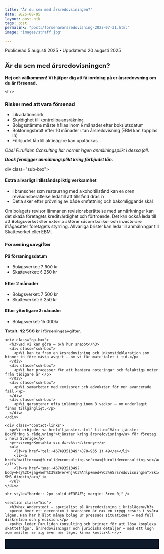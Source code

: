 ```yaml
---
title: "Är du sen med årsredovsiningen?"
date: 2025-08-05
layout: post.njk
tags: post
permalink: "posts/forsenadarsredovisning-2025-07-31.html"
image: "images/straff.jpg"

---
```

<time datetime="2025-08-05">Publicerad 5 augusti 2025</time>
<time datetime="2025-08-20">• Uppdaterad 20 augusti 2025</time>
 <section>
    <h2>Är du sen med årsredovisningen?</h2>
    <p><strong>Hej och välkommen! Vi hjälper dig att få iordning på er årsredovsning om du är försenad. </strong></p>

    <hr>
  <div class="qa-box">
    <div class="flex-row">
      <div class="flex-box">
        <h3>Risker med att vara försenad</h3>
        <div class="sub-box">
          <ul>
            <li>Likvidationsrisk</li>
            <li>Skyldighet till kontrollbalansräkning</li>
            <li>Bolagsstämma måste hållas inom 6 månader efter bokslutsdatum</li>
            <li>Bokföringsbrott efter 10 månader utan årsredovisning (EBM kan kopplas in)</li>
            <li>Förbjudet lån till aktieägare kan upptäckas</li>
          </ul>
          <p><em>Obs! Furuliden Consulting har normlt ingen anmälningsplikt i dessa fall.</em></p>
          <p><em><strong>Dock föreligger anmälningsplikt kring förbjudet lån.</strong></em></p>
        </div>
      </div>
    </div>
    </div>
div class="sub-box">
  <h4>Extra allvarligt i tillståndspliktig verksamhet</h4>
  <ul>
    <li>I branscher som restaurang med alkoholtillstånd kan en oren revisionsberättelse leda till att tillstånd dras in</li>
    <li>Detta sker efter prövning av både omfattning och bakomliggande skäl</li>
  </ul>
</div>
      <p>Om bolagets revisor lämnar en revisionsberättelse med anmärkningar kan det skada företagets kreditvärdighet och förtroende. Det kan också leda till att Bolagsverket eller externa aktörer såsom banker och investerare ifrågasätter företagets styrning. Allvarliga brister kan leda till anmälningar till Skatteverket eller EBM.</p>
    </div>
    <div class="qa-box">
      <div class="flex-box">
        <h3>Förseningsavgifter</h3>
        <div class="sub-box">
          <h4>På förseningsdatum</h4>
          <ul>
            <li>Bolagsverket: 7 500 kr</li>
            <li>Skatteverket: 6 250 kr</li>
          </ul>
        </div>
        <div class="sub-box">
          <h4>Efter 2 månader</h4>
          <ul>
            <li>Bolagsverket: 7 500 kr</li>
            <li>Skatteverket: 6 250 kr</li>
          </ul>
        </div><div class="sub-box">
          <h4>Efter ytterligare 2 månader</h4>
          <ul>
            <li>Bolagsverket: 15 000kr</li>
          </ul>
        </div>
        <p><strong>Totalt: 42 500 kr</strong> i förseningsavgifter.</p>
      </div>
    </div>
    </div>

    <div class="qa-box">
      <h3>Vad vi kan göra – och hur snabbt</h3>
      <div class="sub-box">
        <p>Vi kan ta fram en årsredovisning och inkomstdeklaration som hinner in före nästa avgift – om vi får materialet i tid.</p>
      </div>
      <div class="sub-box">
        <p>Vi har processer för att hantera noteringar och felaktiga noter från tidigare år.</p>
      </div>
      <div class="sub-box">
        <p>Vi samarbetar med revisorer och advokater för mer avancerade fall.</p>
      </div>
      <div class="sub-box">
        <p>Vi garanterar ofta inlämning inom 3 veckor – om underlaget finns tillgängligt.</p>
      </div>
    </div>

    <div class="contact-links">
      <p>Vi erbjuder <a href="tjanster.html" title="Våra tjänster – Bokföring & rådgivning">tjänster kring årsredovisning</a> för företag i hela Sverige</p>
      <p><strong>Kontakta oss direkt:</strong></p>
      <ul>
        <li><a href="tel:+46709351349">070–935 13 49</a></li>
        <li><a href="mailto:max@furulidenconsulting.se">max@furulidenconsulting.se</a></li>
        <li><a href="sms:+46709351349?body=Hej%2C+jag+beh%C3%B6ver+hj%C3%A4lp+med+%C3%A5rsredovisningen">Skicka SMS direkt</a></li>
      </ul>
    </div>

    <hr style="border: 2px solid #F3F4F8; margin: 3rem 0;" />
    
    <section class="bio">
      <h3>Max Anderstedt – specialist på årsredovisning i krislägen</h3>
      <p>Med över ett decennium i branschen är Max en trygg resurs i svåra lägen. Han har hjälpt många bolag ur pressade situationer – med full diskretion och precision.</p>
      <p>Max leder Furuliden Consulting och brinner för att lösa komplexa skattefrågor, årsredovisningar och juridiska detaljer – med ett lugn som smittar av sig även när läget känns kaotiskt.</p>
</section>
  

<footer style="background-color:#0f1a2a; color:#F3F4F8; padding:1rem; text-align:center; font-size:0.85rem;">



</footer>
<script src="https://static.elfsight.com/platform/platform.js" async></script>
<div class="elfsight-app-c71f6448-1e4d-461c-bfdd-395cce91a656" data-elfsight-app-lazy></div>
<script src="https://static.elfsight.com/platform/platform.js" async></script>
<div class="elfsight-app-5b8ef950-2527-4da6-95a9-2405a77ef675" data-elfsight-app-lazy></div>
</body>
</html>
